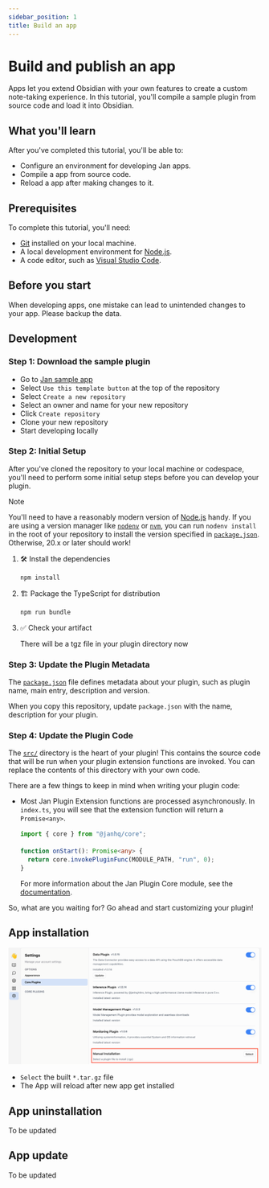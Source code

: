 ```yaml
---
sidebar_position: 1
title: Build an app
---
```


# Build and publish an app
Apps let you extend Obsidian with your own features to create a custom note-taking experience.
In this tutorial, you'll compile a sample plugin from source code and load it into Obsidian.

## What you'll learn
After you've completed this tutorial, you'll be able to:
- Configure an environment for developing Jan apps.
- Compile a app from source code.
- Reload a app after making changes to it.

## Prerequisites
To complete this tutorial, you'll need:
- [Git](https://git-scm.com/) installed on your local machine.
- A local development environment for [Node.js](https://node.js.org/en/about/).
- A code editor, such as [Visual Studio Code](https://code.visualstudio.com/).

## Before you start 
When developing apps, one mistake can lead to unintended changes to your app. Please backup the data.

## Development
### Step 1: Download the sample plugin
- Go to [Jan sample app](https://github.com/janhq/jan-sample-app)
- Select `Use this template button` at the top of the repository
- Select `Create a new repository`
- Select an owner and name for your new repository
- Click `Create repository`
- Clone your new repository
- Start developing locally

### Step 2: Initial Setup

After you've cloned the repository to your local machine or codespace, you'll need to perform some initial setup steps before you can develop your plugin.

> [!NOTE]
>
> You'll need to have a reasonably modern version of
> [Node.js](https://nodejs.org) handy. If you are using a version manager like
> [`nodenv`](https://github.com/nodenv/nodenv) or
> [`nvm`](https://github.com/nvm-sh/nvm), you can run `nodenv install` in the
> root of your repository to install the version specified in
> [`package.json`](./package.json). Otherwise, 20.x or later should work!

1. :hammer_and_wrench: Install the dependencies

   ```bash
   npm install
   ```

1. :building_construction: Package the TypeScript for distribution

   ```bash
   npm run bundle
   ```

1. :white_check_mark: Check your artifact

   There will be a tgz file in your plugin directory now

### Step 3: Update the Plugin Metadata

The [`package.json`](package.json) file defines metadata about your plugin, such as
plugin name, main entry, description and version.

When you copy this repository, update `package.json` with the name, description for your plugin.

### Step 4: Update the Plugin Code

The [`src/`](./src/) directory is the heart of your plugin! This contains the
source code that will be run when your plugin extension functions are invoked. You can replace the
contents of this directory with your own code.

There are a few things to keep in mind when writing your plugin code:

- Most Jan Plugin Extension functions are processed asynchronously.
  In `index.ts`, you will see that the extension function will return a `Promise<any>`.

  ```typescript
  import { core } from "@janhq/core";

  function onStart(): Promise<any> {
    return core.invokePluginFunc(MODULE_PATH, "run", 0);
  }
  ```

  For more information about the Jan Plugin Core module, see the
  [documentation](https://github.com/janhq/jan/blob/main/core/README.md).

So, what are you waiting for? Go ahead and start customizing your plugin!

## App installation
![Manual installation](img/build-app-1.png)
- `Select` the built `*.tar.gz` file
- The App will reload after new app get installed

## App uninstallation
To be updated

## App update
To be updated